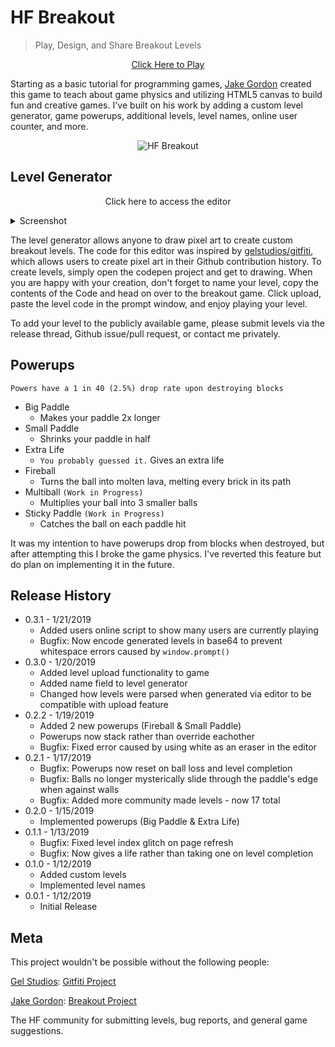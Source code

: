 # HF Breakout
> Play, Design, and Share Breakout Levels

<p align='center'>
  <a href="https://xadamxk.github.io/hf-breakout/">Click Here to Play</a>
</p>

Starting as a basic tutorial for programming games, [Jake Gordon](https://github.com/jakesgordon) created this game to teach about game physics and utilizing HTML5 canvas to build fun and creative games. I've built on his work by adding a custom level generator, game powerups, additional levels, level names, online user counter, and more.

<p align='center'>
  <img src='https://github.com/xadamxk/hf-breakout/blob/master/Promo/levels.gif?raw=true' alt='HF Breakout'></img>
</p>

## Level Generator

<p align='center'>
  <a href"https://codepen.io/xadamxk/pen/XoyPbq">Click here to access the editor</a>
  
  <details> 
  <summary>Screenshot</summary>
  <img src='https://github.com/xadamxk/hf-breakout/blob/master/Promo/editor_demo.gif?raw=true' alt='Level Generator'></img>
</details>
</p>

The level generator allows anyone to draw pixel art to create custom breakout levels. The code for this editor was inspired by [gelstudios/gitfiti](https://github.com/gelstudios/gitfiti), which allows users to create pixel art in their Github contribution history. To create levels, simply open the codepen project and get to drawing. When you are happy with your creation, don't forget to name your level, copy the contents of the Code and head on over to the breakout game. Click upload, paste the level code in the prompt window, and enjoy playing your level.

To add your level to the publicly available game, please submit levels via the release thread, Github issue/pull request, or contact me privately.


## Powerups
`Powers have a 1 in 40 (2.5%) drop rate upon destroying blocks`

* Big Paddle
    * Makes your paddle 2x longer
* Small Paddle
    * Shrinks your paddle in half
* Extra Life
    * `You probably guessed it.` Gives an extra life
* Fireball
    * Turns the ball into molten lava, melting every brick in its path
* Multiball `(Work in Progress)`
    * Multiplies your ball into 3 smaller balls
* Sticky Paddle `(Work in Progress)`
    * Catches the ball on each paddle hit
    
It was my intention to have powerups drop from blocks when destroyed, but after attempting this I broke the game physics. I've reverted this feature but do plan on implementing it in the future.

## Release History
* 0.3.1 - 1/21/2019
    * Added users online script to show many users are currently playing
    * Bugfix: Now encode generated levels in base64 to prevent whitespace errors caused by `window.prompt()`
* 0.3.0 - 1/20/2019
    * Added level upload functionality to game
    * Added name field to level generator
    * Changed how levels were parsed when generated via editor to be compatible with upload feature
* 0.2.2 - 1/19/2019
    * Added 2 new powerups (Fireball & Small Paddle)
    * Powerups now stack rather than override eachother
    * Bugfix: Fixed error caused by using white as an eraser in the editor
* 0.2.1 - 1/17/2019
    * Bugfix: Powerups now reset on ball loss and level completion
    * Bugfix: Balls no longer mysterically slide through the paddle's edge when against walls
    * Bugfix: Added more community made levels - now 17 total
* 0.2.0 - 1/15/2019
    * Implemented powerups (Big Paddle & Extra Life)
* 0.1.1 - 1/13/2019
    * Bugfix: Fixed level index glitch on page refresh
    * Bugfix: Now gives a life rather than taking one on level completion
* 0.1.0 - 1/12/2019
    * Added custom levels
    * Implemented level names
* 0.0.1 - 1/12/2019
    * Initial Release

## Meta

This project wouldn't be possible without the following people:

[Gel Studios](https://github.com/gelstudios): [Gitfiti Project](https://github.com/gelstudios/gitfiti)

[Jake Gordon](https://github.com/jakesgordon): [Breakout Project](https://github.com/jakesgordon/javascript-breakout)

The HF community for submitting levels, bug reports, and general game suggestions.

